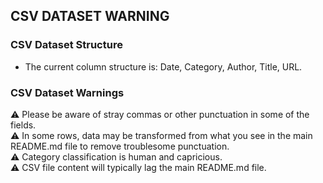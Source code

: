## CSV DATASET WARNING

### CSV Dataset Structure
- The current column structure is: Date, Category, Author, Title, URL.  

### CSV Dataset Warnings
⚠️ Please be aware of stray commas or other punctuation in some of the fields.  
⚠️ In some rows, data may be transformed from what you see in the main README.md file to remove troublesome punctuation.  
⚠️ Category classification is human and capricious.  
⚠️ CSV file content will typically lag the main README.md file. 


